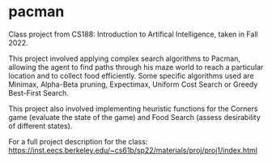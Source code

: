 # pacman

Class project from CS188: Introduction to Artifical Intelligence, taken in Fall 2022.

This project involved applying complex search algorithms to Pacman, allowing the agent to find paths through his maze world to reach a particular location and to collect food efficiently. Some specific algorithms used are Minimax, Alpha-Beta pruning, Expectimax, Uniform Cost Search or Greedy Best-First Search. 

This project also involved implementing heuristic functions for the Corners game (evaluate the state of the game) and Food Search (assess desirability of different states). 

For a full project description for the class: https://inst.eecs.berkeley.edu/~cs61b/sp22/materials/proj/proj1/index.html
